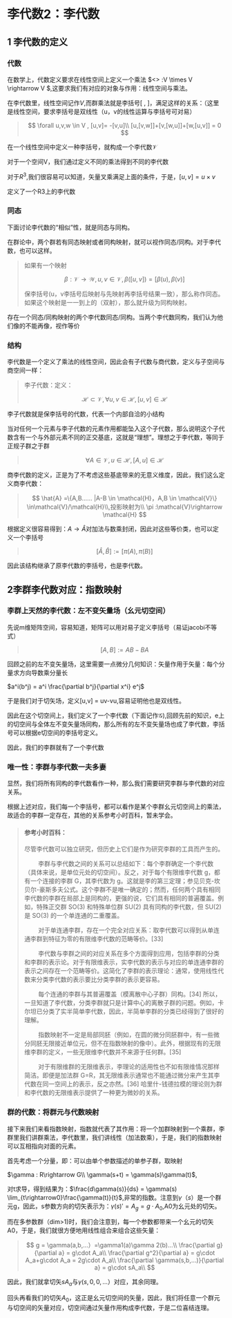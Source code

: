 # 李代数2：李代数

## 1  李代数的定义

### 代数

在数学上，代数定义要求在线性空间上定义一个乘法 $<> :V \times V \rightarrow V $,这要求我们有对应的对象与作用：线性空间与乘法。

在李代数里，线性空间记作$V$,而群乘法就是李括号[  ,  ]，满足这样的关系：（这里是线性空间，要求李括号是双线性（u，v的线性运算与李括号可对易）

> $$
> \forall  u,v,w \in V , [u,v]= -[v,u]\\
> [u,[v,w]]+[v,[w,u]]+[w,[u,v]] = 0
> $$

在一个线性空间中定义一种李括号，就构成一个李代数$\mathcal{V}$

对于一个空间V，我们通过定义不同的乘法得到不同的李代数

对于$R^3$,我们很容易可以知道，矢量叉乘满足上面的条件，于是，$[u,v] = u\times v$

定义了一个R3上的李代数

### 同态

下面讨论李代数的“相似”性，就是同态与同构。

在群论中，两个群若有同态映射或者同构映射，就可以视作同态/同构。对于李代数，也可以这样。

> 如果有一个映射
>
> $$
> \beta : \mathcal{V}\rightarrow \mathcal{W} , u,v\in \mathcal{V},\beta([u,v]) = [\beta(u),\beta(v)]
> $$
>
> 保李括号(u，v李括号后映射与先映射再李括号结果一致），那么称作同态。如果这个映射是一一到上的（双射），那么就升级为同构映射。

存在一个同态/同构映射的两个李代数同态/同构。当两个李代数同构，我们认为他们像的不能再像，视作等价

### 结构

李代数是一个定义了乘法的线性空间，因此会有子代数与商代数，定义与子空间与商空间一样：

> 李子代数：定义：
>
> $$
> \mathcal{H} \subset \mathcal{V} ,\forall u,v \in \mathcal{H},[u,v] \in \mathcal{H}
> $$

李子代数就是保李括号的代数，代表一个内部自洽的小结构

当对任何一个元素与李子代数的元素作用都能坠入这个子代数，那么说明这个子代数含有一个与外部元素不同的正交基底，这就是“理想”。理想之于李代数，等同于正规子群之于群

> $$
> \forall A \in \mathcal{V},u \in \mathcal{H},[A,u] \in \mathcal{H}
> $$


商李代数的定义，正是为了不考虑这些基底带来的无意义维度，因此，我们这么定义商李代数：

> $$
> \hat{A} =\{A,B…… |A-B  \in \mathcal{H}，A,B \in \mathcal{V}\} \in\mathcal{V}/\mathcal{H}\\,投影映射为\\ \pi :\mathcal{V}\rightarrow \mathcal{H}
> $$

根据定义很容易得到：$A \rightarrow \hat{A}$对加法与数乘封闭，因此对这些等价类，也可以定义一个李括号

> $$
> [\hat{A} ,\hat{B}] := [\pi (A),\pi (B)]
> $$


因此该结构继承了原李代数的李括号，也是李代数。

## 2李群李代数对应：指数映射

### 李群上天然的李代数：左不变矢量场（幺元切空间）

先说m维矩阵空间，容易知道，矩阵可以用对易子定义李括号（易证jacobi不等式）

> $$
> [A,B] := AB-BA
> $$

回顾之前的左不变矢量场，这里需要一点微分几何知识：矢量作用于矢量：每个分量求方向导数乘分量长

$a^i(b^j) = a^i \frac{\partial b^j}{\partial x^i} e^j$

于是我们对于切矢场，定义[u,v]  = uv-vu,容易证明他也是双线性。

因此在这个切空间上，我们定义了一个李代数（下面记作$\mathcal{G}$),回顾先前的知识，e上的切空间与全体左不变矢量场同构，那么所有的左不变矢量场也成了李代数，李括号可以根据e切空间的李括号定义。

因此，我们的李群就有了一个李代数

### 唯一性：李群与李代数一夫多妻

显然，我们将所有同构的李代数看作一种，那么我们需要研究李群与李代数的对应关系。

根据上述对应，我们每一个李括号，都可以看作是某个李群幺元切空间上的乘法，故适合的李群一定存在，其他的关系参考小时百科，暂未学会。

> #### 参考小时百科：
>
> 尽管李代数可以独立研究，但历史上它们是作为研究李群的工具而产生的。
>
> 　　 李群与李代数之间的关系可以总结如下：每个李群确定一个李代数（具体来说，是单位元处的切空间）。反之，对于每个有限维李代数 g，都有一个连接的李群 G，其李代数为 g。这就是李的第三定理；参见贝克-坎贝尔-豪斯多夫公式。这个李群不是唯一确定的；然而，任何两个具有相同李代数的李群在局部上是同构的，更强的说，它们具有相同的普遍覆盖。例如，特殊正交群 SO(3) 和特殊单位群 SU(2) 具有同构的李代数，但 SU(2) 是 SO(3) 的一个单连通的二重覆盖。
>
> 　　 对于单连通李群，存在一个完全对应关系：取李代数可以得到从单连通李群到特征为零的有限维李代数的范畴等价。[33]
>
> 　　 李代数与李群之间的对应关系在多个方面得到应用，包括李群的分类和李群的表示论。对于有限维表示，实李代数的表示与对应的单连通李群的表示之间存在一个范畴等价。这简化了李群的表示理论：通常，使用线性代数来分类李代数的表示要比分类李群的表示更容易。
>
> 　　 每个连通的李群与其普遍覆盖（模离散中心子群）同构。[34] 所以，一旦知道了李代数，分类李群就只是计算中心的离散子群的问题。例如，卡尔坦已分类了实半简单李代数，因此，半简单李群的分类已经得到了很好的理解。
>
> 　　 指数映射不一定是局部同胚（例如，在圆的微分同胚群中，有一些微分同胚无限接近单位元，但不在指数映射的像中）。此外，根据现有的无限维李群的定义，一些无限维李代数并不来源于任何群。[35]
>
> 　　 对于有限维群的无限维表示，李理论的适用性也不如有限维情况那样简洁。即便是加法群 G=R，其无限维表示通常也不能通过微分来产生其李代数在同一空间上的表示，反之亦然。[36] 哈里什-钱德拉模的理论则为群和李代数的无限维表示提供了一种更为微妙的关系。


### 群的代数：将群元与代数映射


接下来我们来看指数映射，指数就代表了其作用：将一个加群映射到一个乘群，李群里我们讲群乘法，李代数里，我们讲线性（加法数乘），于是，我们的指数映射可以互相指向对面的元素。

首先考虑一个分量，即：可以由单个参数描述的单参子群，取映射

$\gamma : R\rightarrow G\\ \gamma(s+t) = \gamma(s)\gamma(t)$,

对t求导，得到结果为：$\frac{d\gamma(s)}{ds} = \gamma(s) \lim_{t\rightarrow0}\frac{\gamma(t)}{t}$,非常的指数。注意到$\gamma（s）$是一个群元g，因此，s参数方向的切矢表示为：$\gamma(s)' = A_g = g\cdot A_0$,A0为幺元处的切矢。

而在多参数群（dim>1)时，我们会注意到，每一个参数都带来一个幺元的切矢A0，于是，我们就很方便地用线性组合来组合这些矢量：

> $$
> g = \gamma(a,b,…）=\gamma1(a)\gamma 2(b)…\\
> \frac{\partial g}{\partial a} = g\cdot A_a\\
> \frac{\partial g^2}{\partial a} = g\cdot A_a+g\cdot A_a = 2g\cdot A_a\\
> \frac{\partial \gamma(s,b,…)}{\partial a} = g\cdot sA_a\\
> $$


因此，我们就拿切矢$sA_a$与$\gamma(s,0,0,…）$对应，其余同理。

回头再看我们的切矢$A_0$，这正是幺元切空间的矢量，因此，我们将任意一个群元与切空间的矢量对应，切空间通过矢量作用构成李代数，于是二位喜结连理。
